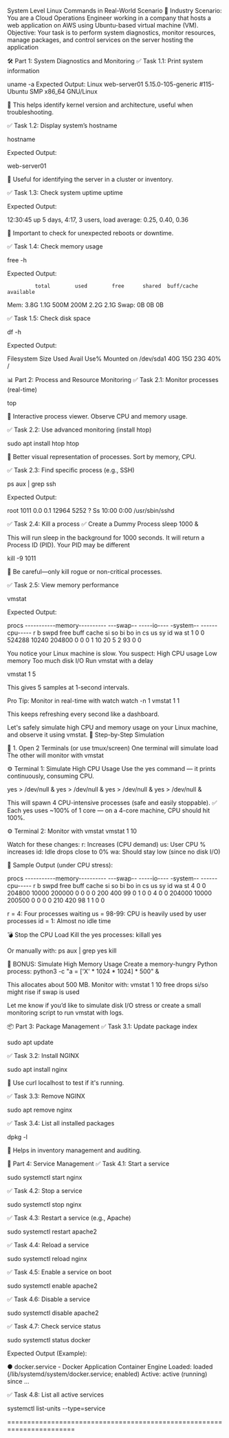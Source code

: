System Level Linux Commands in Real-World Scenario
🎯 Industry Scenario:
You are a Cloud Operations Engineer working in a company that hosts a web application on AWS using Ubuntu-based virtual machine (VM).
Objective:
Your task is to perform system diagnostics, monitor resources, manage packages, and control services on the server hosting the application

🛠️ Part 1: System Diagnostics and Monitoring
✅ Task 1.1: Print system information

uname -a
Expected Output:
Linux web-server01 5.15.0-105-generic #115-Ubuntu SMP x86_64 GNU/Linux

📌 This helps identify kernel version and architecture, useful when troubleshooting.

✅ Task 1.2: Display system’s hostname

hostname

Expected Output:

web-server01

📌 Useful for identifying the server in a cluster or inventory.

✅ Task 1.3: Check system uptime
uptime

Expected Output:

12:30:45 up 5 days,  4:17,  3 users,  load average: 0.25, 0.40, 0.36

📌 Important to check for unexpected reboots or downtime.

✅ Task 1.4: Check memory usage

free -h

Expected Output:

             total        used        free      shared  buff/cache   available
Mem:           3.8G        1.1G        500M        200M        2.2G        2.1G
Swap:            0B          0B          0B


✅ Task 1.5: Check disk space

df -h

Expected Output:

Filesystem      Size  Used Avail Use% Mounted on
/dev/sda1        40G   15G   23G  40% /


📊 Part 2: Process and Resource Monitoring
✅ Task 2.1: Monitor processes (real-time)

top

📌 Interactive process viewer. Observe CPU and memory usage.

✅ Task 2.2: Use advanced monitoring (install htop)

sudo apt install htop
htop

📌 Better visual representation of processes. Sort by memory, CPU.

✅ Task 2.3: Find specific process (e.g., SSH)

ps aux | grep ssh

Expected Output:

root       1011  0.0  0.1  12964  5252 ?        Ss   10:00   0:00 /usr/sbin/sshd


✅ Task 2.4: Kill a process
✅ Create a Dummy Process
sleep 1000 &

This will run sleep in the background for 1000 seconds.
It will return a Process ID (PID). Your PID may be different


kill -9 1011

📌 Be careful—only kill rogue or non-critical processes.

✅ Task 2.5: View memory performance

vmstat

Expected Output:

procs -----------memory---------- ---swap-- -----io---- -system-- ------cpu-----
 r  b   swpd   free   buff  cache   si   so    bi    bo   in   cs us sy id wa st
 1  0      0 524288  10240 204800    0    0     0     1   10   20  5  2 93  0  0

You notice your Linux machine is slow. You suspect:
High CPU usage
Low memory
Too much disk I/O
Run vmstat with a delay

vmstat 1 5

This gives 5 samples at 1-second intervals.

Pro Tip: Monitor in real-time with watch
watch -n 1 vmstat 1 1

This keeps refreshing every second like a dashboard.

Let's safely simulate high CPU and memory usage on your Linux machine, and observe it using vmstat.
🔁 Step-by-Step Simulation

🔧 1. Open 2 Terminals (or use tmux/screen)
One terminal will simulate load
The other will monitor with vmstat



⚙️ Terminal 1: Simulate High CPU Usage
Use the yes command — it prints continuously, consuming CPU.

yes > /dev/null &
yes > /dev/null &
yes > /dev/null &
yes > /dev/null &

This will spawn 4 CPU-intensive processes (safe and easily stoppable).
✅ Each yes uses ~100% of 1 core — on a 4-core machine, CPU should hit 100%.

⚙️ Terminal 2: Monitor with vmstat
vmstat 1 10

Watch for these changes:
r: Increases (CPU demand)
us: User CPU % increases
id: Idle drops close to 0%
wa: Should stay low (since no disk I/O)



🧠 Sample Output (under CPU stress):

procs -----------memory---------- ---swap-- -----io---- -system-- ------cpu-----
 r  b   swpd   free   buff  cache   si   so    bi    bo   in   cs us sy id wa st
 4  0      0 204800  10000 200000    0    0     0     0  200  400 99  0  1  0  0
 4  0      0 204000  10000 200500    0    0     0     0  210  420 98  1  1  0  0

r = 4: Four processes waiting
us = 98-99: CPU is heavily used by user processes
id = 1: Almost no idle time



💣 Stop the CPU Load
Kill the yes processes:
killall yes

Or manually with:
ps aux | grep yes
kill <PID>


🚀 BONUS: Simulate High Memory Usage
Create a memory-hungry Python process:
python3 -c "a = ['X' * 1024 * 1024] * 500" &

This allocates about 500 MB.
Monitor with:
vmstat 1 10
free drops
si/so might rise if swap is used



Let me know if you’d like to simulate disk I/O stress or create a small monitoring script to run vmstat with logs.





📦 Part 3: Package Management
✅ Task 3.1: Update package index

sudo apt update


✅ Task 3.2: Install NGINX

sudo apt install nginx

📌 Use curl localhost to test if it's running.

✅ Task 3.3: Remove NGINX

sudo apt remove nginx


✅ Task 3.4: List all installed packages

dpkg -l

📌 Helps in inventory management and auditing.

🔧 Part 4: Service Management
✅ Task 4.1: Start a service

sudo systemctl start nginx


✅ Task 4.2: Stop a service

sudo systemctl stop nginx


✅ Task 4.3: Restart a service (e.g., Apache)

sudo systemctl restart apache2


✅ Task 4.4: Reload a service

sudo systemctl reload nginx


✅ Task 4.5: Enable a service on boot

sudo systemctl enable apache2


✅ Task 4.6: Disable a service

sudo systemctl disable apache2


✅ Task 4.7: Check service status

sudo systemctl status docker

Expected Output (Example):

● docker.service - Docker Application Container Engine
     Loaded: loaded (/lib/systemd/system/docker.service; enabled)
     Active: active (running) since ...


✅ Task 4.8: List all active services

systemctl list-units --type=service




=======================================================================


